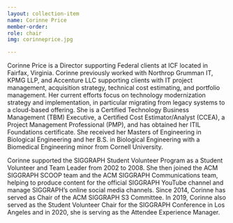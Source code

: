 ```yaml
---
layout: collection-item
name: Corinne Price
member-order: 
role: chair
img: corinneprice.jpg

---
```

Corinne Price is a Director supporting Federal clients at ICF located in Fairfax, Virginia. Corinne previously worked with Northrop Grumman IT, KPMG LLP, and Accenture LLC supporting clients with IT project management, acquisition strategy, technical cost estimating, and portfolio management. Her current efforts focus on technology modernization strategy and implementation, in particular migrating from legacy systems to a cloud-based offering. She is a Certified Technology Business Management (TBM) Executive, a Certified Cost Estimator/Analyst (CCEA), a Project Management Professional (PMP), and has obtained her ITIL Foundations certificate. She received her Masters of Engineering in Biological Engineering and her B.S. in Biological Engineering with a Biomedical Engineering minor from Cornell University. 

Corinne supported the SIGGRAPH Student Volunteer Program as a Student Volunteer and Team Leader from 2002 to 2008. She then joined the ACM SIGGRAPH SCOOP team and the ACM SIGGRAPH Communications team, helping to produce content for the official SIGGRAPH YouTube channel and manage SIGGRAPH’s online social media channels. Since 2014, Corinne has served as Chair of the ACM SIGGRAPH S3 Committee. In 2019, Corinne also served as the Student Volunteer Chair for the SIGGRAPH Conference in Los Angeles and in 2020, she is serving as the Attendee Experience Manager.